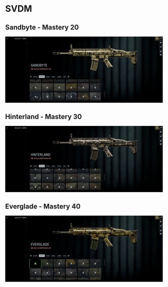 # SVDM

## Sandbyte - Mastery 20
![Sandbyte](Sandbyte.jpg)
## Hinterland - Mastery 30
![Hinterland](Hinterland.jpg)
## Everglade - Mastery 40
![Everglade](Everglade.jpg)
